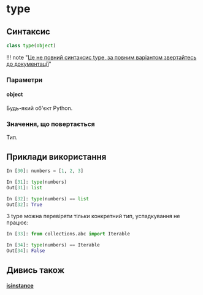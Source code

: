 # type

## Синтаксис

```python
class type(object)
```

!!! note "[Це не повний синтаксис type, за повним варіантом звертайтесь до документації](https://docs.python.org/3/library/functions.html#type)"

### Параметри

#### object

Будь-який об'єкт Python.

### Значення, що повертається

Тип.

## Приклади використання

```python
In [30]: numbers = [1, 2, 3]

In [31]: type(numbers)
Out[31]: list

In [32]: type(numbers) == list
Out[32]: True
```

З type можна перевіряти тільки конкретний тип, успадкування не працює:

```python
In [33]: from collections.abc import Iterable

In [34]: type(numbers) == Iterable
Out[34]: False
```

## Дивись також

#### [isinstance](/reference/functions/isinstance/)
